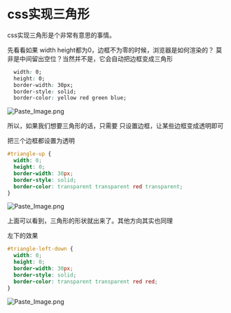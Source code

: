 # css实现三角形

css实现三角形是个非常有意思的事情。

先看看如果 width height都为0，边框不为零的时候，浏览器是如何渲染的？ 莫非是中间留出空位？当然并不是，它会自动把边框变成三角形
```css
  width: 0;
  height: 0;
  border-width: 30px;
  border-style: solid;
  border-color: yellow red green blue;
```

![Paste_Image.png](http://upload-images.jianshu.io/upload_images/5216235-fb3f2e17b3942808.png?imageMogr2/auto-orient/strip%7CimageView2/2/w/1240)

所以，如果我们想要三角形的话，只需要 只设置边框，让某些边框变成透明即可

把三个边框都设置为透明
```css
#triangle-up {
  width: 0;
  height: 0;
  border-width: 30px;
  border-style: solid;
  border-color: transparent transparent red transparent;
}
```
![Paste_Image.png](http://upload-images.jianshu.io/upload_images/5216235-ae4677ec2b35ae21.png?imageMogr2/auto-orient/strip%7CimageView2/2/w/1240)

上面可以看到，三角形的形状就出来了。其他方向其实也同理

左下的效果
```css
#triangle-left-down {
  width: 0;
  height: 0;
  border-width: 30px;
  border-style: solid;
  border-color: transparent transparent red red;
}
```

![Paste_Image.png](http://upload-images.jianshu.io/upload_images/5216235-cba7f36b40623ef2.png?imageMogr2/auto-orient/strip%7CimageView2/2/w/1240)